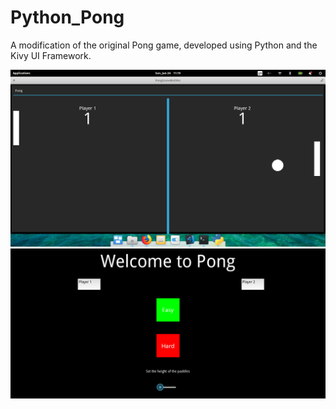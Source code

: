 # Python_Pong

A modification of the original Pong game, developed using Python and the Kivy UI Framework.

![alt text](assets/main_menu.png)
![alt text](assets/gameplay.png)
